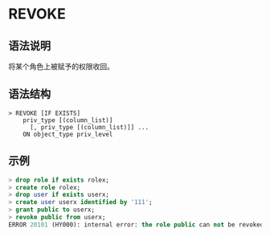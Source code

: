 # **REVOKE**

## **语法说明**

将某个角色上被赋予的权限收回。

## **语法结构**

```
> REVOKE [IF EXISTS]
    priv_type [(column_list)]
      [, priv_type [(column_list)]] ...
    ON object_type priv_level
```

## **示例**

```sql
> drop role if exists rolex;
> create role rolex;
> drop user if exists userx;
> create user userx identified by '111';
> grant public to userx;
> revoke public from userx;
ERROR 20101 (HY000): internal error: the role public can not be revoked
```
